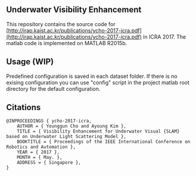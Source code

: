 ## Underwater Visibility Enhancement

This repository contains the source code for [http://irap.kaist.ac.kr/publications/ycho-2017-icra.pdf](http://irap.kaist.ac.kr/publications/ycho-2017-icra.pdf) in ICRA 2017.
The matlab code is implemented on MATLAB R2015b. 

## Usage (WIP)
Predefined configuration is saved in each dataset folder. If there is no exising configuration you can use "config" script in the project matlab root directory for the default configuration.

## Citations
```
@INPROCEEDINGS { ycho-2017-icra,
    AUTHOR = { Younggun Cho and Ayoung Kim },
    TITLE = { Visibility Enhancement for Underwater Visual {SLAM} based on Underwater Light Scattering Model },
    BOOKTITLE = { Proceedings of the IEEE International Conference on Robotics and Automation },
    YEAR = { 2017 },
    MONTH = { May. },
    ADDRESS = { Singapore },
}
```

